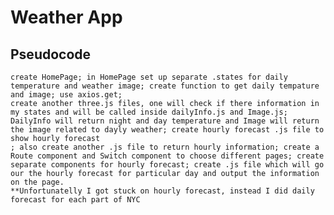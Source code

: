 # Weather App

 ## Pseudocode

    create HomePage; in HomePage set up separate .states for daily temperature and weather image; create function to get daily tempature and image; use axios.get;
    create another three.js files, one will check if there information in my states and will be called inside dailyInfo.js and Image.js; DailyInfo will return night and day temperature and Image will return the image related to dayly weather; create hourly forecast .js file to show hourly forecast
    ; also create another .js file to return hourly information; create a Route component and Switch component to choose different pages; create separate components for hourly forecast; create .js file which will go our the hourly forecast for particular day and output the information on the page.
    **Unfortunatelly I got stuck on hourly forecast, instead I did daily forecast for each part of NYC 
    


